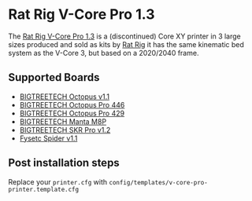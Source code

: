 # Rat Rig V-Core Pro 1.3

The [Rat Rig V-Core Pro 1.3](https://v-core.ratrig.com/V-Core-Pro/) is a (discontinued) Core XY printer in 3 large sizes produced and sold as kits by [Rat Rig](https://www.ratrig.com)
it has the same kinematic bed system as the V-Core 3, but based on a 2020/2040 frame.

## Supported Boards

-   [BIGTREETECH Octopus v1.1](boards/btt/octopus-11.md)
-   [BIGTREETECH Octopus Pro 446](boards/btt/octopus-pro-446.md)
-   [BIGTREETECH Octopus Pro 429](boards/btt/octopus-pro-429.md)
-   [BIGTREETECH Manta M8P](boards/btt/manta-m8p.md)
-   [BIGTREETECH SKR Pro v1.2](boards/btt/skr-pro-12.md)
-   [Fysetc Spider v1.1](boards/fysetc/spider-11.md)

## Post installation steps

Replace your `printer.cfg` with `config/templates/v-core-pro-printer.template.cfg`
